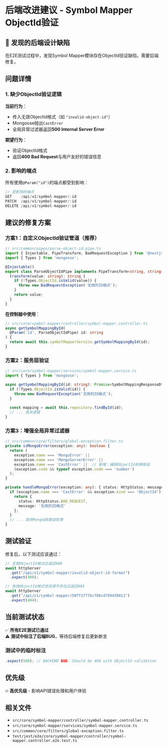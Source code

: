 # 后端改进建议 - Symbol Mapper ObjectId验证

## 🚨 发现的后端设计缺陷

在E2E测试过程中，发现Symbol Mapper模块存在ObjectId验证缺陷，需要后端修复。

## 问题详情

### 1. **缺少ObjectId验证逻辑**

**当前行为**：
- 传入无效ObjectId格式（如 `"invalid-object-id"`）
- Mongoose抛出`CastError`
- 全局异常过滤器返回**500 Internal Server Error**

**期望行为**：
- 验证ObjectId格式
- 返回**400 Bad Request**与用户友好的错误信息

### 2. **影响的端点**

所有使用`@Param("id")`的端点都受到影响：

```typescript
// 受影响的端点
GET    /api/v1/symbol-mapper/:id
PATCH  /api/v1/symbol-mapper/:id  
DELETE /api/v1/symbol-mapper/:id
```

## 建议的修复方案

### 方案1：自定义ObjectId验证管道（推荐）

```typescript
// src/common/pipes/parse-object-id.pipe.ts
import { Injectable, PipeTransform, BadRequestException } from '@nestjs/common';
import { Types } from 'mongoose';

@Injectable()
export class ParseObjectIdPipe implements PipeTransform<string, string> {
  transform(value: string): string {
    if (!Types.ObjectId.isValid(value)) {
      throw new BadRequestException('无效的ID格式');
    }
    return value;
  }
}
```

**在控制器中使用**：
```typescript
// src/core/symbol-mapper/controller/symbol-mapper.controller.ts
async getSymbolMappingById(
  @Param('id', ParseObjectIdPipe) id: string
) {
  return await this.symbolMapperService.getSymbolMappingById(id);
}
```

### 方案2：服务层验证

```typescript
// src/core/symbol-mapper/services/symbol-mapper.service.ts
import { Types } from 'mongoose';

async getSymbolMappingById(id: string): Promise<SymbolMappingResponseDto> {
  if (!Types.ObjectId.isValid(id)) {
    throw new BadRequestException('无效的ID格式');
  }
  
  const mapping = await this.repository.findById(id);
  // ... 其余逻辑
}
```

### 方案3：增强全局异常过滤器

```typescript
// src/common/core/filters/global-exception.filter.ts
private isMongoError(exception: any): boolean {
  return (
    exception.name === 'MongoError' ||
    exception.name === 'MongoServerError' ||
    exception.name === 'CastError' ||  // 新增：捕获ObjectId转换错误
    (exception.code && typeof exception.code === 'number')
  );
}

private handleMongoError(exception: any): { status: HttpStatus; message: string } {
  if (exception.name === 'CastError' && exception.kind === 'ObjectId') {
    return {
      status: HttpStatus.BAD_REQUEST,
      message: '无效的ID格式'
    };
  }
  // ... 其余MongoDB错误处理
}
```

## 测试验证

修复后，以下测试应该通过：

```typescript
// 无效ObjectId格式应返回400
await httpServer
  .get("/api/v1/symbol-mapper/invalid-object-id-format")
  .expect(400);

// 有效ObjectId格式但资源不存在应返回404  
await httpServer
  .get("/api/v1/symbol-mapper/507f1f77bcf86cd799439011")
  .expect(404);
```

## 当前测试状态

✅ **所有E2E测试已通过**  
⚠️ **测试中标注了后端BUG**，等待后端修复后更新断言

### 测试中的临时标注

```typescript
.expect(500); // BACKEND BUG: Should be 400 with ObjectId validation
```

## 优先级

🔥 **高优先级** - 影响API错误处理和用户体验

## 相关文件

- `src/core/symbol-mapper/controller/symbol-mapper.controller.ts`
- `src/core/symbol-mapper/services/symbol-mapper.service.ts`
- `src/common/core/filters/global-exception.filter.ts`
- `test/jest/e2e/core/symbol-mapper/controller/symbol-mapper.controller.e2e.test.ts`